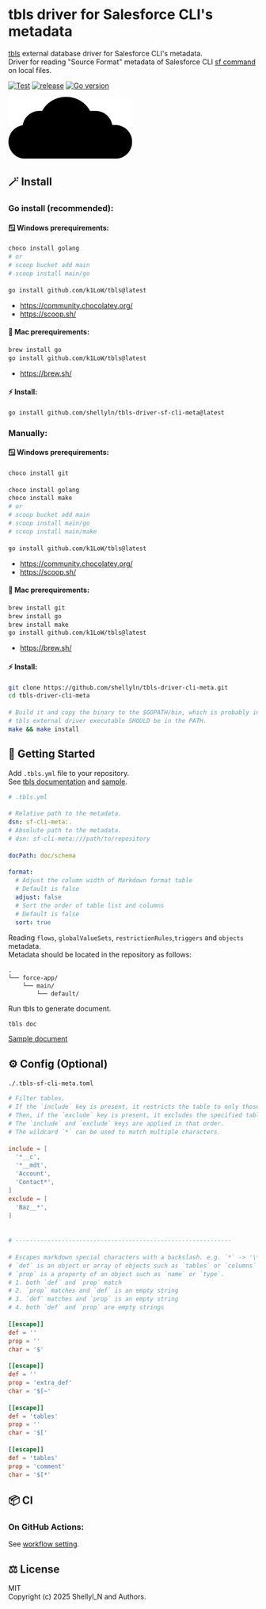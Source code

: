 # tbls driver for Salesforce CLI's metadata

[tbls](https://github.com/k1LoW/tbls?tab=readme-ov-file#external-database-driver) external database driver for Salesforce CLI's metadata.  
Driver for reading "Source Format" metadata of Salesforce CLI [sf command](https://developer.salesforce.com/docs/atlas.en-us.sfdx_setup.meta/sfdx_setup/sfdx_setup_install_cli.htm) on local files.

[![Test](https://github.com/shellyln/tbls-driver-sf-cli-meta/actions/workflows/test.yml/badge.svg)](https://github.com/shellyln/tbls-driver-sf-cli-meta/actions/workflows/test.yml)
[![release](https://img.shields.io/github/v/release/shellyln/tbls-driver-sf-cli-meta)](https://github.com/shellyln/tbls-driver-sf-cli-meta/releases)
[![Go version](https://img.shields.io/github/go-mod/go-version/shellyln/tbls-driver-sf-cli-meta)](https://github.com/shellyln/tbls-driver-sf-cli-meta)

<img src="https://raw.githubusercontent.com/shellyln/tbls-driver-sf-cli-meta/master/_assets/logo-tbls-driver-sf-cli-meta.svg" alt="logo" style="width:250px;" width="250">

## 🪄 Install

### Go install (recommended):
#### 🪟 Windows prerequirements:
```bash
choco install golang
# or
# scoop bucket add main
# scoop install main/go

go install github.com/k1LoW/tbls@latest
```
* https://community.chocolatey.org/
* https://scoop.sh/

#### 🍎 Mac prerequirements:
```bash
brew install go
go install github.com/k1LoW/tbls@latest
```
* https://brew.sh/

#### ⚡️ Install:
```bash
go install github.com/shellyln/tbls-driver-sf-cli-meta@latest
```

### Manually:
#### 🪟 Windows prerequirements:
```bash
choco install git

choco install golang
choco install make
# or
# scoop bucket add main
# scoop install main/go
# scoop install main/make

go install github.com/k1LoW/tbls@latest
```
* https://community.chocolatey.org/
* https://scoop.sh/

#### 🍎 Mac prerequirements:
```bash
brew install git
brew install go
brew install make
go install github.com/k1LoW/tbls@latest
```
* https://brew.sh/

#### ⚡️ Install:
```bash
git clone https://github.com/shellyln/tbls-driver-cli-meta.git
cd tbls-driver-cli-meta

# Build it and copy the binary to the $GOPATH/bin, which is probably in the PATH.
# tbls external driver executable SHOULD be in the PATH.
make && make install
```


## 🚀 Getting Started
Add `.tbls.yml` file to your repository.  
See [tbls documentation](https://github.com/k1LoW/tbls?tab=readme-ov-file#document-format) and [sample](./.tbls.yml).
```yaml
# .tbls.yml

# Relative path to the metadata.
dsn: sf-cli-meta:.
# Absolute path to the metadata.
# dsn: sf-cli-meta:///path/to/repository

docPath: doc/schema

format:
  # Adjust the column width of Markdown format table
  # Default is false
  adjust: false
  # Sort the order of table list and columns
  # Default is false
  sort: true
```

Reading `flows`, `globalValueSets`, `restrictionRules`,`triggers` and `objects` metadata.  
Metadata should be located in the repository as follows:
```
.
└── force-app/
    └── main/
        └── default/
```

Run tbls to generate document.
```bash
tbls doc
```
[Sample document](sample/README.md)


## ⚙️ Config (Optional)
`./.tbls-sf-cli-meta.toml`
```toml
# Filter tables.
# If the `include` key is present, it restricts the table to only those specified.
# Then, if the `exclude` key is present, it excludes the specified tables.
# The `include` and `exclude` keys are applied in that order.
# The wildcard `*` can be used to match multiple characters.

include = [
  '*__c',
  '*__mdt',
  'Account',
  'Contact*',
]
exclude = [
  'Baz__*',
]


# -------------------------------------------------------------

# Escapes markdown special characters with a backslash. e.g. `*` -> '\*'
# `def` is an object or array of objects such as `tables` or `columns` in the schema.
# `prop` is a property of an object such as `name` or `type`.
# 1. both `def` and `prop` match 
# 2. `prop` matches and `def` is an empty string 
# 3. `def` matches and `prop` is an empty string 
# 4. both `def` and `prop` are empty strings

[[escape]]
def = ''
prop = ''
char = '$'

[[escape]]
def = ''
prop = 'extra_def'
char = '$[~'

[[escape]]
def = 'tables'
prop = ''
char = '$['

[[escape]]
def = 'tables'
prop = 'comment'
char = '$[*'
```

## 📦 CI
### On GitHub Actions:

See [workflow setting](https://github.com/shellyln/tbls-driver-ci-test/blob/master/.github/workflows/test.yml).


## ⚖️ License

MIT  
Copyright (c) 2025 Shellyl_N and Authors.
